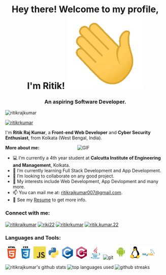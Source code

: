 <h1 align="center">Hey there! Welcome to my profile, I'm Ritik! <img src="https://raw.githubusercontent.com/ABSphreak/ABSphreak/master/gifs/Hi.gif"> </h1>

<h3 align="center">An aspiring Software Developer.</h3>
<p align="left"> <img src="https://komarev.com/ghpvc/?username=ritikrajkumar" alt="ritikrajkumar"/> </p>

<p align="left"> <a href="https://twitter.com/ritikrkumar" target="blank"><img src="https://img.shields.io/twitter/follow/ritikrkumar?logo=twitter&style=for-the-badge" alt="ritikrkumar"/></a> </p>


I'm <b>Ritik Raj Kumar</b>, a <b>Front-end Web Developer</b> and <b>Cyber Security Enthusiast</b>, from Kolkata (West Bengal, India).

<img align="right" alt="GIF" width="55%" src="https://i.pinimg.com/originals/0b/5c/c0/0b5cc024841accd9a31a7b2daeb0e57b.gif"/>

<b>More about me:</b>

<!--- 🎪 [Portfolio](https://sourcerer.io/ritikrajkumar) -->
- 💻 I’m currently a 4th year student at <b>Calcutta Institute of Engineering and Management</b>, Kolkata.
- 🌱 I’m currently learning Full Stack Development and App Development.
- 👯 I’m looking to collaborate on any good project.
- 🤔 My interests include Web Development, App Devlopment and many more.
- 📫 You can mail me at: ritikrajkumar007@gmail.com.
- 📝 See my [Resume](https://drive.google.com/file/d/1z_vF9ua-fs8g0uism8CCwBrQPi7kX4TM/view?usp=sharing) to get more info.


<h3 align="left">Connect with me:</h3>
<p align="left">
<a href="https://www.linkedin.com/in/ritikrajkumar" target="blank"><img align="center" src="https://raw.githubusercontent.com/rahuldkjain/github-profile-readme-generator/master/src/images/icons/Social/linked-in-alt.svg" alt="ritikrajkumar" height="30" width="40"/></a>
<a href="https://www.codechef.com/users/riki22" target="blank"><img align="center" src="https://cdn.jsdelivr.net/npm/simple-icons@3.1.0/icons/codechef.svg" alt="riki22" height="30" width="40"/></a>
<a href="https://twitter.com/ritikrkumar" target="blank"><img align="center" src="https://raw.githubusercontent.com/rahuldkjain/github-profile-readme-generator/master/src/images/icons/Social/twitter.svg" alt="ritikrkumar" height="30" width="40"/></a>
<a href="https://instagram.com/reevs.22" target="blank"><img align="center" src="https://raw.githubusercontent.com/rahuldkjain/github-profile-readme-generator/master/src/images/icons/Social/instagram.svg" alt="ritik.kumar.22" height="30" width="40"/></a>
</p>

<h3 align="left">Languages and Tools:</h3>
<p align="left"> 
    <img src="https://raw.githubusercontent.com/devicons/devicon/master/icons/html5/html5-original-wordmark.svg" alt="html5" width="40" height="40"/> </a>
    <img src="https://raw.githubusercontent.com/devicons/devicon/master/icons/css3/css3-original-wordmark.svg" alt="css3" width="40" height="40"/> </a>
    <img src="https://raw.githubusercontent.com/devicons/devicon/master/icons/javascript/javascript-original.svg" alt="javascript" width="40" height="40"/> </a>
    <img src="https://raw.githubusercontent.com/devicons/devicon/master/icons/python/python-original.svg" alt="python" width="40" height="40"/> </a>
    <img src="https://raw.githubusercontent.com/devicons/devicon/master/icons/c/c-original.svg" alt="c" width="40" height="40"/> </a>
    <img src="https://raw.githubusercontent.com/devicons/devicon/master/icons/cplusplus/cplusplus-original.svg" alt="cplusplus" width="40" height="40"/>
    <img src="https://raw.githubusercontent.com/devicons/devicon/master/icons/java/java-original.svg" alt="java" width="40" height="40"/> </a>
    <img src="https://www.vectorlogo.zone/logos/git-scm/git-scm-icon.svg" alt="git" width="40" height="40"/> </a>
    <img src="https://raw.githubusercontent.com/devicons/devicon/master/icons/android/android-original-wordmark.svg" alt="android" width="40" height="40"/> </a>
    <img src=https://raw.githubusercontent.com/devicons/devicon/master/icons/linux/linux-original.svg alt="linux" width="40" height="40"/> </a>
    <img src=https://raw.githubusercontent.com/devicons/devicon/master/icons/mysql/mysql-original-wordmark.svg alt="mysql" width="40" height="40"/> </a>
</p>

<p align="left">
    <img src="https://github-readme-stats.vercel.app/api?username=ritikrajkumar&show_icons=true&theme=dracula&hide_border=true" alt="ritikrajkumar's github stats" width="60%"/>
    <img src="https://github-readme-stats.vercel.app/api/top-langs?username=ritikrajkumar&hide=java&layout=compact&theme=dracula&hide_border=true" alt="top languages used" width="60%"/>
    <img src="https://github-readme-streak-stats.herokuapp.com/?user=ritikrajkumar&theme=dracula&hide_border=true" alt="github streaks" width="60%"/>
</p>
